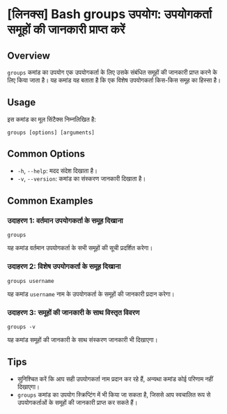 # [लिनक्स] Bash groups उपयोग: उपयोगकर्ता समूहों की जानकारी प्राप्त करें

## Overview
`groups` कमांड का उपयोग एक उपयोगकर्ता के लिए उसके संबंधित समूहों की जानकारी प्राप्त करने के लिए किया जाता है। यह कमांड यह बताता है कि एक विशेष उपयोगकर्ता किस-किस समूह का हिस्सा है।

## Usage
इस कमांड का मूल सिंटैक्स निम्नलिखित है:

```
groups [options] [arguments]
```

## Common Options
- `-h`, `--help`: मदद संदेश दिखाता है।
- `-v`, `--version`: कमांड का संस्करण जानकारी दिखाता है।

## Common Examples

### उदाहरण 1: वर्तमान उपयोगकर्ता के समूह दिखाना
```
groups
```
यह कमांड वर्तमान उपयोगकर्ता के सभी समूहों की सूची प्रदर्शित करेगा।

### उदाहरण 2: विशेष उपयोगकर्ता के समूह दिखाना
```
groups username
```
यह कमांड `username` नाम के उपयोगकर्ता के समूहों की जानकारी प्रदान करेगा।

### उदाहरण 3: समूहों की जानकारी के साथ विस्तृत विवरण
```
groups -v
```
यह कमांड समूहों की जानकारी के साथ संस्करण जानकारी भी दिखाएगा।

## Tips
- सुनिश्चित करें कि आप सही उपयोगकर्ता नाम प्रदान कर रहे हैं, अन्यथा कमांड कोई परिणाम नहीं दिखाएगा।
- `groups` कमांड का उपयोग स्क्रिप्टिंग में भी किया जा सकता है, जिससे आप स्वचालित रूप से उपयोगकर्ताओं के समूहों की जानकारी प्राप्त कर सकते हैं।